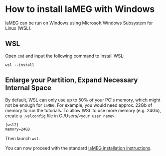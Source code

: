 # How to install laMEG with Windows

laMEG can be run on Windows using Microsoft Windows Subsystem for Linux (WSL).

## WSL
Open ``cmd`` and input the following command to install WSL:

`wsl --install`

## Enlarge your Partition, Expand Necessary Internal Space
By default, WSL can only use up to 50% of your PC's memory, which might not be enough for ``laMEG``. For example, you would need approx. 22Gb of memory to run the tutorials.
To allow WSL to use more memory (e.g. 24Gb), create a `.wslconfig` file in C:/Users/``<your user name>``.

```
[wsl2]
memory=24GB
```

Then launch ``wsl``.

You can now proceed with the standard [laMEG installation instructions](https://github.com/danclab/laMEG/blob/main/README.rst#installation).

